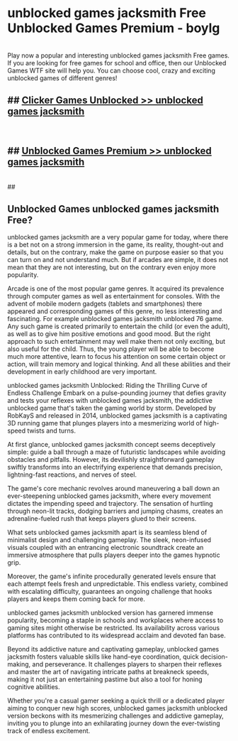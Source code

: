 # unblocked games jacksmith Free Unblocked Games Premium - boylg <br>
<br>
Play now a popular and interesting unblocked games jacksmith Free games. If you are looking for free games for school and office, then our Unblocked Games WTF site will help you. You can choose cool, crazy and exciting unblocked games of different genres!


## ##  [Clicker Games Unblocked >> unblocked games jacksmith](http://freeplayer.one?title=unblocked_games_jacksmith&ref=M1)
  <br>

##  ## [Unblocked Games Premium >> unblocked games jacksmith](http://freeplayer.one?title=unblocked_games_jacksmith&ref=M1)
  <br>
  ##



## Unblocked Games unblocked games jacksmith Free?

unblocked games jacksmith are a very popular game for today, where there is a bet not on a strong immersion in the game, its reality, thought-out and details, but on the contrary, make the game on purpose easier so that you can turn on and not understand much. But if arcades are simple, it does not mean that they are not interesting, but on the contrary even enjoy more popularity.

Arcade is one of the most popular game genres. It acquired its prevalence through computer games as well as entertainment for consoles. With the advent of mobile modern gadgets (tablets and smartphones) there appeared and corresponding games of this genre, no less interesting and fascinating. For example unblocked games jacksmith unblocked 76 game. Any such game is created primarily to entertain the child (or even the adult), as well as to give him positive emotions and good mood. But the right approach to such entertainment may well make them not only exciting, but also useful for the child. Thus, the young player will be able to become much more attentive, learn to focus his attention on some certain object or action, will train memory and logical thinking. And all these abilities and their development in early childhood are very important.

unblocked games jacksmith Unblocked: Riding the Thrilling Curve of Endless Challenge
Embark on a pulse-pounding journey that defies gravity and tests your reflexes with unblocked games jacksmith, the addictive unblocked game that's taken the gaming world by storm. Developed by RobKayS and released in 2014, unblocked games jacksmith is a captivating 3D running game that plunges players into a mesmerizing world of high-speed twists and turns.

At first glance, unblocked games jacksmith concept seems deceptively simple: guide a ball through a maze of futuristic landscapes while avoiding obstacles and pitfalls. However, its devilishly straightforward gameplay swiftly transforms into an electrifying experience that demands precision, lightning-fast reactions, and nerves of steel.

The game's core mechanic revolves around maneuvering a ball down an ever-steepening unblocked games jacksmith, where every movement dictates the impending speed and trajectory. The sensation of hurtling through neon-lit tracks, dodging barriers and jumping chasms, creates an adrenaline-fueled rush that keeps players glued to their screens.

What sets unblocked games jacksmith apart is its seamless blend of minimalist design and challenging gameplay. The sleek, neon-infused visuals coupled with an entrancing electronic soundtrack create an immersive atmosphere that pulls players deeper into the games hypnotic grip.

Moreover, the game's infinite procedurally generated levels ensure that each attempt feels fresh and unpredictable. This endless variety, combined with escalating difficulty, guarantees an ongoing challenge that hooks players and keeps them coming back for more.

unblocked games jacksmith unblocked version has garnered immense popularity, becoming a staple in schools and workplaces where access to gaming sites might otherwise be restricted. Its availability across various platforms has contributed to its widespread acclaim and devoted fan base.

Beyond its addictive nature and captivating gameplay, unblocked games jacksmith fosters valuable skills like hand-eye coordination, quick decision-making, and perseverance. It challenges players to sharpen their reflexes and master the art of navigating intricate paths at breakneck speeds, making it not just an entertaining pastime but also a tool for honing cognitive abilities.

Whether you're a casual gamer seeking a quick thrill or a dedicated player aiming to conquer new high scores, unblocked games jacksmith unblocked version beckons with its mesmerizing challenges and addictive gameplay, inviting you to plunge into an exhilarating journey down the ever-twisting track of endless excitement.